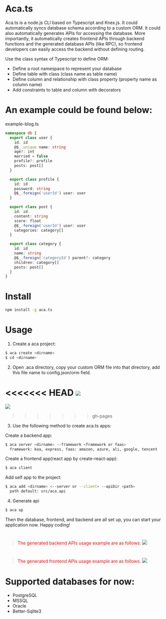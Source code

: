 # Aca.ts

Aca.ts is a node.js CLI based on Typescript and Knex.js. It could automatically syncs database schema according to a custom ORM. It could also automatically generates APIs for accessing the database. More importantly, it automatically creates frontend APIs through backend functions and the generated database APIs (like RPC), so frontend developers can easily access the backend without defining routing.

Use the class syntax of Typescript to define ORM:

- Define a root namespace to represent your database
- Define table with class (class name as table name)
- Define column and relationship with class property (property name as column name)
- Add constraints to table and column with decorators

# An example could be found below:

example-blog.ts

```typescript
namespace db {
  export class user {
    id: id
    @$_.unique name: string
    age?: int
    married = false
    profile?: profile
    posts: post[]
  }

  export class profile {
    id: id
    password: string
    @$_.foreign('userId') user: user
  }

  export class post {
    id: id
    content: string
    score: float
    @$_.foreign('userId') user: user
    categories: category[]
  }

  export class category {
    id: id
    name: string
    @$_.foreign('categoryId') parent?: category
    children: category[]
    posts: post[]
  }
}
```

# Install

```bash
npm install -g aca.ts
```

# Usage

1. Create a aca project:

```bash
$ aca create <dirname>
$ cd <dirname>
```

2. Open .aca directory, copy your custom ORM file into that directory, add this file name to config.json/orm field.

<<<<<<< HEAD
<img with="100px" hight="200px" src="https://yunplus-1257983906.cos.ap-shanghai.myqcloud.com/aca-config.jpg">
=======
<img with="100px" hight="200px" src="https://www.ts.center/config.jpg">

> > > > > > > gh-pages

3. Use the following method to create aca.ts apps:

Create a backend app:

```bash
$ aca server <dirname> --framework <framework or faas>
  framework: koa, express, faas: amazon, azure, ali, google, tencent
```

Create a frontend app(react app by create-react-app):

```bash
$ aca client
```

Add self app to the project:

```bash
$ aca add <dirname> <--server or --client> --apiDir <path>
  path default: src/aca.api
```

4. Generate api

```bash
$ aca up
```

Then the database, frontend, and backend are all set up, you can start your application now. Happy coding!

#

> <font color=red>The generated backend APIs usage example are as follows:</font> <img with="80px" hight="180px" src="https://www.ts.center/server-koa-index.jpg">

#

> <font color=red>The generated frontend APIs usage example are as follows:</font> <img with="80px" hight="180px" src="https://www.ts.center/client-react-app.jpg">

#

# Supported databases for now:

- PostgreSQL
- MSSQL
- Oracle
- Better-Sqlite3
